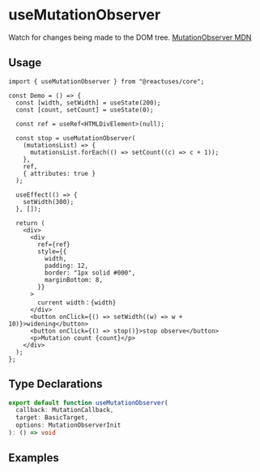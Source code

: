 # useMutationObserver

Watch for changes being made to the DOM tree. [MutationObserver MDN](https://developer.mozilla.org/en-US/docs/Web/API/MutationObserver)

## Usage

```tsx
import { useMutationObserver } from "@reactuses/core";

const Demo = () => {
  const [width, setWidth] = useState(200);
  const [count, setCount] = useState(0);

  const ref = useRef<HTMLDivElement>(null);

  const stop = useMutationObserver(
    (mutationsList) => {
      mutationsList.forEach(() => setCount((c) => c + 1));
    },
    ref,
    { attributes: true }
  );

  useEffect(() => {
    setWidth(300);
  }, []);

  return (
    <div>
      <div
        ref={ref}
        style={{
          width,
          padding: 12,
          border: "1px solid #000",
          marginBottom: 8,
        }}
      >
        current width：{width}
      </div>
      <button onClick={() => setWidth((w) => w + 10)}>widening</button>
      <button onClick={() => stop()}>stop observe</button>
      <p>Mutation count {count}</p>
    </div>
  );
};
```

## Type Declarations

```ts
export default function useMutationObserver(
  callback: MutationCallback,
  target: BasicTarget,
  options: MutationObserverInit
): () => void
```

## Examples
